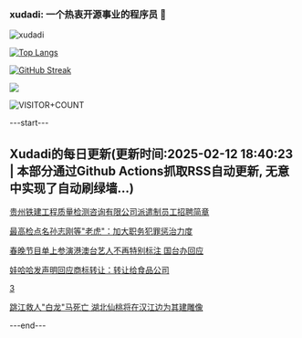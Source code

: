 ### xudadi: 一个热衷开源事业的程序员 👋

![xudadi](https://github-readme-stats-git-masterorgs-github-readme-stats-team.vercel.app/api?username=xudadi)

[![Top Langs](https://github-readme-stats.vercel.app/api/top-langs/?username=xudadi)](https://github.com/anuraghazra/github-readme-stats)

[![GitHub Streak](https://streak-stats.demolab.com?user=xudadi&locale=zh_Hans)](https://git.io/streak-stats)

![](https://raw.githubusercontent.com/xudadi/xudadi/main/assets/github-contribution-grid-snake.svg)

![VISITOR+COUNT](https://komarev.com/ghpvc/?username=xudadi&label=VISITOR+COUNT)


---start---

## Xudadi的每日更新(更新时间:2025-02-12 18:40:23 | 本部分通过Github Actions抓取RSS自动更新, 无意中实现了自动刷绿墙...)

[贵州铁建工程质量检测咨询有限公司派遣制员工招聘简章](https://www.gongkaoleida.com/article/2285474)

[最高检点名孙志刚等"老虎"：加大职务犯罪惩治力度](https://m.163.com/news/article/JO6TKF0V051482MP.html)

[春晚节目单上参演港澳台艺人不再特别标注 国台办回应](https://m.163.com/news/article/JO6QS7MF0514R9OJ.html)

[娃哈哈发声明回应商标转让：转让给食品公司](https://m.163.com/news/article/JO6QPP7D0514R9P4.html)

[3](https://m.163.com/touch/news/sub/domestic)

[跳江救人"白龙"马死亡 湖北仙桃将在汉江边为其建雕像](https://m.163.com/news/article/JO6QEFM3053469M5.html)

---end---
